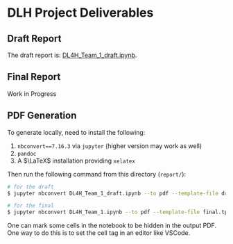 # DLH Project Deliverables

## Draft Report

The draft report is: [DL4H_Team_1_draft.ipynb](DL4H_Team_1_draft.ipynb).

## Final Report

Work in Progress

## PDF Generation

To generate locally, need to install the following:

1. `nbconvert==7.16.3` via `jupyter` (higher version may work as well)
2. `pandoc`
3. A $\LaTeX$ installation providing `xelatex`

Then run the following command from this directory (`report/`):

```bash
# for the draft
$ jupyter nbconvert DL4H_Team_1_draft.ipynb --to pdf --template-file draft.tplx --TagRemovePreprocessor.remove_cell_tags="hidden"

# for the final
$ jupyter nbconvert DL4H_Team_1.ipynb --to pdf --template-file final.tplx --TagRemovePreprocessor.remove_cell_tags="hidden"
```

One can mark some cells in the notebook to be hidden in the output PDF. One way to do this is to set the cell tag in an editor like VSCode.

